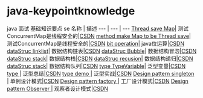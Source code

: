 # java-keypointknowledge
java  面试   基础知识要点  se
 名称 | 描述
  ---  | --- | ---
   [Thread save Map](https://github.com/yzmaodeng/java-keypointknowledge/blob/master/src/main/java/com/zl/collection/Map%E7%9A%84%E7%BA%BF%E7%A8%8B%E5%AE%89%E5%85%A8%E5%AE%9E%E7%8E%B0.java)| 测试ConcurrentMap是线程安全的|[CSDN](https://blog.csdn.net/yz18931904/article/details/80466892)
 [method make Map to be Thread save](https://github.com/yzmaodeng/java-keypointknowledge/blob/master/src/main/java/com/zl/collection/Map%E7%9A%84%E7%BA%BF%E7%A8%8B%E5%AE%89%E5%85%A8%E5%AE%9E%E7%8E%B0.java)| 测试ConcurrentMap是线程安全的|[CSDN](https://blog.csdn.net/yz18931904/article/details/80466892)
 [bit operation](https://github.com/yzmaodeng/java-keypointknowledge/blob/master/src/main/java/com/zl/Bitoperation/Bitoperation.java)| java位运算|[CSDN](https://blog.csdn.net/yz18931904/article/details/80470304)
 [dataStruc linklist](https://github.com/yzmaodeng/java-keypointknowledge/tree/master/src/main/java/com/zl/Datastructure/linklist)| 数据结构链表|[CSDN](https://blog.csdn.net/yz18931904/article/details/80474412)
[dataStruc Bubble](https://github.com/yzmaodeng/java-keypointknowledge/blob/master/src/main/java/com/zl/Datastructure/BubbleSort/BubbleSort.java)| 数据结构冒泡|[CSDN](https://blog.csdn.net/yz18931904/article/details/80476435)
[dataStruc stack](https://github.com/yzmaodeng/java-keypointknowledge/tree/master/src/main/java/com/zl/Datastructure/ArrayStack)| 数据结构栈|[CSDN](https://blog.csdn.net/yz18931904/article/details/80481587)
[dataStruc recusion](https://github.com/yzmaodeng/java-keypointknowledge/tree/master/src/main/java/com/zl/Datastructure/ArrayStack)| 数据结构递归|[CSDN](https://blog.csdn.net/yz18931904/article/details/80494891)
[dataStruc stack](https://github.com/yzmaodeng/java-keypointknowledge/tree/master/src/main/java/com/zl/Datastructure/QUEUEUE)| 数据结构队列|[CSDN](https://blog.csdn.net/yz18931904/article/details/80504113)
[type TypeVariable](https://github.com/yzmaodeng/java-keypointknowledge/blob/master/src/main/java/com/zl/Type/MyTypeVariable.java)| 泛型变量|[CSDN](https://blog.csdn.net/yz18931904/article/details/80532427)
[type ](https://github.com/yzmaodeng/java-keypointknowledge/blob/master/src/main/java/com/zl/Type/MyTypeVariable.java)| 泛型总结|[CSDN](https://blog.csdn.net/yz18931904/article/details/80532437)
[type demo ](https://github.com/yzmaodeng/java-keypointknowledge/tree/master/src/main/java/com/zl/Type/Demo)| 泛型实战|[CSDN](https://blog.csdn.net/yz18931904/article/details/80535724)
[Design pattern singleton ](https://github.com/yzmaodeng/java-keypointknowledge/commit/0894a14b03b724cd362f466e8f20514efbc164aa)| 单例设计模式|[CSDN](https://blog.csdn.net/yz18931904/article/details/80556497)
[Design pattern factory ](https://github.com/yzmaodeng/java-keypointknowledge/tree/master/src/main/java/com/zl/Designpattern/Factory)| 工厂设计模式|[CSDN](https://blog.csdn.net/yz18931904/article/details/80561280)
[Design pattern Observer ](https://github.com/yzmaodeng/java-keypointknowledge/commit/50b152897d746b26c592c281aba2658b423d3a50)| 观察者设计模式|[CSDN](https://blog.csdn.net/yz18931904/article/details/80558934)
